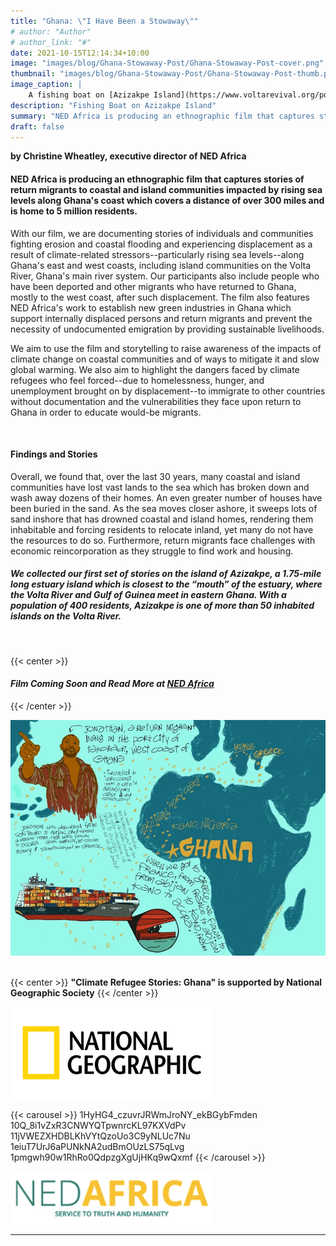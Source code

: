 ```yaml
---
title: "Ghana: \"I Have Been a Stowaway\""
# author: "Author"
# author_link: "#"
date: 2021-10-15T12:14:34+10:00
image: "images/blog/Ghana-Stowaway-Post/Ghana-Stowaway-Post-cover.png"
thumbnail: "images/blog/Ghana-Stowaway-Post/Ghana-Stowaway-Post-thumb.png"
image_caption: |
    A fishing boat on [Azizakpe Island](https://www.voltarevival.org/post/introduction-to-azizakpe-island), Ghana. Image Credit: [Christine Wheatley](../../about/christine-wheatley/)
description: "Fishing Boat on Azizakpe Island"
summary: "NED Africa is producing an ethnographic film that captures stories of return migrants to coastal and island communities impacted by rising sea levels along Ghana's coast."
draft: false
---
```


**by Christine Wheatley, executive director of NED Africa**

#### **NED Africa is producing an ethnographic film that captures stories of return migrants to coastal and island communities impacted by rising sea levels along Ghana's coast which covers a distance of over 300 miles and is home to 5 million residents.**

With our film, we are documenting stories of individuals and communities fighting erosion and coastal flooding and experiencing displacement as a result of climate-related stressors--particularly rising sea levels--along Ghana's east and west coasts, including island communities on the Volta River, Ghana's main river system. Our participants also include people who have been deported and other migrants who have returned to Ghana, mostly to the west coast, after such displacement. The film also features NED Africa's work to establish new green industries in Ghana which support internally displaced persons and return migrants and prevent the necessity of undocumented emigration by providing sustainable livelihoods. 

We aim to use the film and storytelling to raise awareness of the impacts of climate change on coastal communities and of ways to mitigate it and slow global warming. We also aim to highlight the dangers faced by climate refugees who feel forced--due to homelessness, hunger, and unemployment brought on by displacement--to immigrate to other countries without documentation and the vulnerabilities they face upon return to Ghana in order to educate would-be migrants.

&nbsp;
#### **Findings and Stories** 

Overall, we found that, over the last 30 years, many coastal and island communities have lost vast lands to the sea which has broken down and wash away dozens of their homes. An even greater number of houses have been buried in the sand. As the sea moves closer ashore, it sweeps lots of sand inshore that has drowned coastal and island homes, rendering them inhabitable and forcing residents to relocate inland, yet many do not have the resources to do so. Furthermore, return migrants face challenges with economic reincorporation as they struggle to find work and housing.


##### **We collected our first set of stories on the island of Azizakpe, a 1.75-mile long estuary island which is closest to the “mouth” of the estuary, where the Volta River and Gulf of Guinea meet in eastern Ghana. With a population of 400 residents, Azizakpe is one of more than 50 inhabited islands on the Volta River.**
&nbsp;

{{< center >}}
#### ***Film Coming Soon and Read More at [NED Africa](https://nedafrica.com/climate-refugee-stories/)*** 
{{< /center >}}
&nbsp;

![Jonathan's Story](../../images/blog/Ghana-Stowaway-Post/Capture2.webp#caption "Jonathan's Story. Artwork by [Monica Curca](../../about/monica-curca/)")
&nbsp;

{{< center >}}
**"Climate Refugee Stories: Ghana" is supported by National Geographic Society**
{{< /center >}}

![NatGeo Logo](../../images/blog/Ghana-Stowaway-Post/Capture3.webp)
&nbsp;

{{< carousel >}}
1HyHG4_czuvrJRWmJroNY_ekBGybFmden
10Q_8i1vZxR3CNWYQTpwnrcKL97KXVdPv
11jVWEZXHDBLKhVYtQzoUo3C9yNLUc7Nu
1eiuT7UrJ6aPUNkNA2udBmOUzLS75qLvg
1pmgwh90w1RhRo0QdpzgXgUjHKq9wQxmf
{{< /carousel >}}
&nbsp;

![NedAfrica Logo](../../images/blog/Ghana-Stowaway-Post/Capture4.webp)

---
